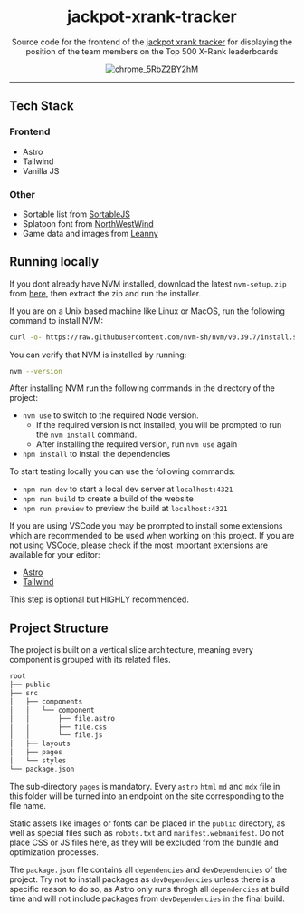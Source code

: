 <div align="center">

# jackpot-xrank-tracker

Source code for the frontend of the [jackpot xrank tracker](https://jackpot-xrank-tracker.pages.dev) for displaying the position of the team members on the Top 500 X-Rank leaderboards

![chrome_5RbZ2BY2hM](https://github.com/hfcRed/jackpot-xrank-tracker/assets/101019309/7324d334-07ce-43c8-8496-f4489f9d59ba)

</div>

---

## Tech Stack

### Frontend

* Astro
* Tailwind
* Vanilla JS

### Other

* Sortable list from [SortableJS](https://github.com/SortableJS/Sortable)
* Splatoon font from [NorthWestWind](https://github.com/North-West-Wind/splatoon3-fonts)
* Game data and images from [Leanny](https://github.com/Leanny/splat3)

## Running locally

If you dont already have NVM installed, download the latest ``nvm-setup.zip`` from [here](https://github.com/coreybutler/nvm-windows/releases), then extract the zip and run the installer.

If you are on a Unix based machine like Linux or MacOS, run the following command to install NVM:

```bash
curl -o- https://raw.githubusercontent.com/nvm-sh/nvm/v0.39.7/install.sh | bash
```

You can verify that NVM is installed by running:

```bash
nvm --version
```

After installing NVM run the following commands in the directory of the project:

* ``nvm use`` to switch to the required Node version.
  * If the required version is not installed, you will be prompted to run the ``nvm install`` command.
  * After installing the required version, run ``nvm use`` again
* ``npm install`` to install the dependencies

To start testing locally you can use the following commands:

* ``npm run dev`` to start a local dev server at ``localhost:4321``
* ``npm run build`` to create a build of the website
* ``npm run preview`` to preview the build at ``localhost:4321``

If you are using VSCode you may be prompted to install some extensions which are recommended to be used when working on this project. If you are not using VSCode, please check if the most important extensions are available for your editor:

* [Astro](https://docs.astro.build/en/editor-setup/)
* [Tailwind](https://tailwindcss.com/docs/editor-setup)

This step is optional but HIGHLY recommended.

## Project Structure

The project is built on a vertical slice architecture, meaning every component is grouped with its related files.

```c
root
├── public
├── src
│   ├── components
│   │   └── component
│   │       ├── file.astro
│   │       ├── file.css
│   │       └── file.js
│   ├── layouts
│   ├── pages
│   └── styles
└── package.json
```

The sub-directory ``pages`` is mandatory. Every  ``astro`` ``html`` ``md`` and ``mdx`` file in this folder will be turned into an endpoint on the site corresponding to the file name.

Static assets like images or fonts can be placed in the ``public`` directory, as well as special files such as ``robots.txt`` and ``manifest.webmanifest``. Do not place CSS or JS files here, as they will be excluded from the bundle and optimization processes.

The ``package.json`` file contains all ``dependencies`` and ``devDependencies`` of the project. Try not to install packages as ``devDependencies`` unless there is a specific reason to do so, as Astro only runs throgh all ``dependencies`` at build time and will not include packages from ``devDependencies`` in the final build.
